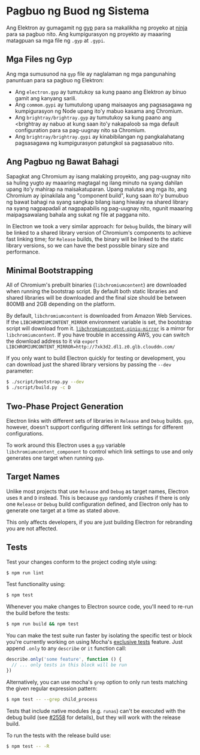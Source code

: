 # Pagbuo ng Buod ng Sistema

Ang Elektron ay gumagamit ng [gyp](https://gyp.gsrc.io/) para sa makalikha ng proyeko at [ninja](https://ninja-build.org/) para sa pagbuo nito. Ang kumpigurasyon ng proyekto ay maaaring matagpuan sa mga file ng `.gyp` at `.gypi`.

## Mga Files ng Gyp

Ang mga sumusunod na `gyp` file ay naglalaman ng mga pangunahing panuntuan para sa pagbuo ng Elektron:

* Ang `electron.gyp` ay tumutukoy sa kung paano ang Elektron ay binuo gamit ang kanyang sarili.
* Ang `commom.gypi` ay tumutulong upang maisaayos ang pagsasagawa ng kumpigurasyon ng Node upang ito'y mabuo kasama ang Chromium.
* Ang `brightray/brightray.gyp` ay tumutukoy sa kung paano ang <brightray</code> ay nabuo at kung saan ito'y nakapaloob sa mga default configuration para sa pag-uugnay nito sa Chromium.
* Ang `brightray/brightray.gypi` ay kinabibilangan ng pangkalahatang pagsasagawa ng kumpigurasyon patungkol sa pagsasabuo nito.

## Ang Pagbuo ng Bawat Bahagi

Sapagkat ang Chromium ay isang malaking proyekto, ang pag-uugnay nito sa huling yugto ay maaaring magtagal ng ilang minuto na syang dahilan upang ito'y mahirap na maisakatuparan. Upang malutas ang mga ito, ang Chromium ay ipinakilala ang "component build", kung saan ito'y bumubuo ng bawat bahagi na syang sangkap bilang isang hiwalay na shared library na syang nagpapadali at nagpapabilis ng pag-uugnay nito, ngunit maaaring maipagsawalang bahala ang sukat ng file at paggana nito.

In Electron we took a very similar approach: for `Debug` builds, the binary will be linked to a shared library version of Chromium's components to achieve fast linking time; for `Release` builds, the binary will be linked to the static library versions, so we can have the best possible binary size and performance.

## Minimal Bootstrapping

All of Chromium's prebuilt binaries (`libchromiumcontent`) are downloaded when running the bootstrap script. By default both static libraries and shared libraries will be downloaded and the final size should be between 800MB and 2GB depending on the platform.

By default, `libchromiumcontent` is downloaded from Amazon Web Services. If the `LIBCHROMIUMCONTENT_MIRROR` environment variable is set, the bootstrap script will download from it. [`libchromiumcontent-qiniu-mirror`](https://github.com/hokein/libchromiumcontent-qiniu-mirror) is a mirror for `libchromiumcontent`. If you have trouble in accessing AWS, you can switch the download address to it via `export LIBCHROMIUMCONTENT_MIRROR=http://7xk3d2.dl1.z0.glb.clouddn.com/`

If you only want to build Electron quickly for testing or development, you can download just the shared library versions by passing the `--dev` parameter:

```sh
$ ./script/bootstrap.py --dev
$ ./script/build.py -c D
```

## Two-Phase Project Generation

Electron links with different sets of libraries in `Release` and `Debug` builds. `gyp`, however, doesn't support configuring different link settings for different configurations.

To work around this Electron uses a `gyp` variable `libchromiumcontent_component` to control which link settings to use and only generates one target when running `gyp`.

## Target Names

Unlike most projects that use `Release` and `Debug` as target names, Electron uses `R` and `D` instead. This is because `gyp` randomly crashes if there is only one `Release` or `Debug` build configuration defined, and Electron only has to generate one target at a time as stated above.

This only affects developers, if you are just building Electron for rebranding you are not affected.

## Tests

Test your changes conform to the project coding style using:

```sh
$ npm run lint
```

Test functionality using:

```sh
$ npm test
```

Whenever you make changes to Electron source code, you'll need to re-run the build before the tests:

```sh
$ npm run build && npm test
```

You can make the test suite run faster by isolating the specific test or block you're currently working on using Mocha's [exclusive tests](https://mochajs.org/#exclusive-tests) feature. Just append `.only` to any `describe` or `it` function call:

```js
describe.only('some feature', function () {
  // ... only tests in this block will be run
})
```

Alternatively, you can use mocha's `grep` option to only run tests matching the given regular expression pattern:

```sh
$ npm test -- --grep child_process
```

Tests that include native modules (e.g. `runas`) can't be executed with the debug build (see [#2558](https://github.com/electron/electron/issues/2558) for details), but they will work with the release build.

To run the tests with the release build use:

```sh
$ npm test -- -R
```